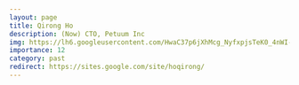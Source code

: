 ```yaml
---
layout: page
title: Qirong Ho
description: (Now) CTO, Petuum Inc
img: https://lh6.googleusercontent.com/HwaC37p6jXhMcg_NyfxpjsTeK0_4nWI-8ly-cu27JiwFASXUC9w8wcg4GTQqItV1dLt1PZGP09spsE95gT-uPo9Zr5mlHXI7PV3VhTDoZC3WFgtF=w1280
importance: 12
category: past
redirect: https://sites.google.com/site/hoqirong/
---
```

